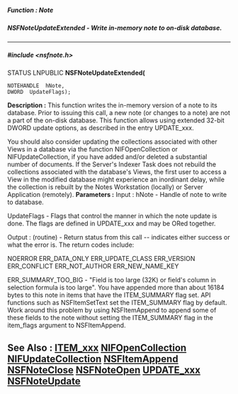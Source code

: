 ##### Function : Note
##### NSFNoteUpdateExtended - Write in-memory note to on-disk database.
---
##### #include <nsfnote.h>
STATUS LNPUBLIC **NSFNoteUpdateExtended(**

	NOTEHANDLE  hNote,
	DWORD  UpdateFlags);
**Description :**
This function writes the in-memory version of a note to its database.  Prior to 
issuing this call, a new note (or changes to a note) are not a part of the 
on-disk database.  This function allows using extended 32-bit DWORD update 
options, as described in the entry UPDATE_xxx.

You should also consider updating the collections associated with other Views 
in a database via the function NIFOpenCollection or NIFUpdateCollection, if you 
have added and/or deleted a substantial number of documents.  If the Server's 
Indexer Task does not rebuild the collections associated with the database's 
Views,  the first user to access a View in the modified database might 
experience an inordinant delay, while the collection is rebuilt by the Notes 
Workstation (locally) or Server Application (remotely).
**Parameters :**
Input :
hNote  -  Handle of note to write to database.

UpdateFlags  -  Flags that control the manner in which the note update is done. The flags are defined in UPDATE_xxx and may be ORed together.

Output :
(routine)  -  Return status from this call -- indicates either success or what the error is. The return codes include:

NOERROR
ERR_DATA_ONLY
ERR_UPDATE_CLASS
ERR_VERSION
ERR_CONFLICT
ERR_NOT_AUTHOR
ERR_NEW_NAME_KEY

ERR_SUMMARY_TOO_BIG -  "Field is too large (32K) or field's column in selection formula is too large".  You have appended more than about 16184 bytes to this note in items that have the ITEM_SUMMARY flag set. API functions such as NSFItemSetText set the ITEM_SUMMARY flag by default. Work around this problem by using NSFItemAppend to append some of these fields to the note without setting the ITEM_SUMMARY flag in the item_flags argument to NSFItemAppend. 


**See Also :**
[ITEM_xxx](D:/md_files/ITEM_xxx.md)
[NIFOpenCollection](D:/md_files/NIFOpenCollection.md)
[NIFUpdateCollection](D:/md_files/NIFUpdateCollection.md)
[NSFItemAppend](D:/md_files/NSFItemAppend.md)
[NSFNoteClose](D:/md_files/NSFNoteClose.md)
[NSFNoteOpen](D:/md_files/NSFNoteOpen.md)
[UPDATE_xxx](D:/md_files/UPDATE_xxx.md)
[NSFNoteUpdate](D:/md_files/NSFNoteUpdate.md)
---
